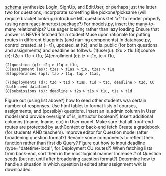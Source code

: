 [schema](https://drawsql.app/appacademy-2/diagrams/my_assign#)
synthesize LogIn, SignUp, and EditUser, or perhaps just the latter two
for questions, incorporate something like pickone/picksame (will require bracket look-up)
introduce MC questions
Get 'x<sup>2</sup>' to render properly (using npm react-innertext package?)
For models.py, insert the many-to-many relationships?
Use eager loading rather than lazy loading
Ensure that answer is NEVER fetched for a student
Muse upon rationale for putting routes in different blueprints (and naming components)
In database.py, control created_at (= t1), updated_at (t2), and is_public (for both
    questions and assignments) and deadline as follows:
    (1)user(u): t2u > t1u
    (3)course (c): t2c > t1c > t1u,
    (4)enrollment (e): te > t1c, te > t1u,

    (2)question (q): t2q > t1q > t1u,
    (5)assignment (as): t2as > t1as > t1u, t2as > t1q
    (6)appearances (ap): tap > t1q, tap > t1as,

    (7)deployments (d): t2d > t1d > t1as, t1d > t1c, deadline > t2d, CU (both need datatime)
    (8)submissions (s): deadline > t2s > t1s > t1u, t1s > t1d

Figure out (using list above?) how to seed other students w/a certain number of responses.
Use html tables to format lists of courses, assignments, and (possibly) questions.
Insert an is_admin column in User model (and provide oversight of is_instructor boolean?)
Insert additional columns (fname, lname, etc) in User model.
Make sure that all front-end routes are protected by authContext or back-end fetch
Create a gradebook (for students AND teachers).
Improve editor for Question model (after broadening question format?)
Rename some components to reflect their function rather than first db Query?
Figure out how to input deadline (type="datetime-local", for Deployment CU routes?)
When fetching lists from back-end, sort them in the most logical manner
Increase # of Question seeds (but not until after broadening question format?)
Determine how to handle a situation in which question is edited after assignment w/it is downloaded.
